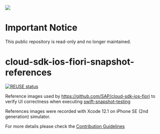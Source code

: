 ![](https://img.shields.io/badge/STATUS-NOT%20CURRENTLY%20MAINTAINED-red.svg?longCache=true&style=flat)
 
# Important Notice
This public repository is read-only and no longer maintained. 

# cloud-sdk-ios-fiori-snapshot-references

[![REUSE status](https://api.reuse.software/badge/github.com/SAP/cloud-sdk-ios-fiori-snapshot-references)](https://api.reuse.software/info/github.com/SAP/cloud-sdk-ios-fiori-snapshot-references)

Reference images used by https://github.com/SAP/cloud-sdk-ios-fiori to verify UI correctness when executing [swift-snapshot-testing](https://github.com/pointfreeco/swift-snapshot-testing)

References images were recorded with Xcode 12.1 on iPhone SE (2nd generation) simulator.

For more details please check the [Contribution Guidelines](https://github.com/SAP/cloud-sdk-ios-fiori/blob/main/CONTRIBUTING.md)
